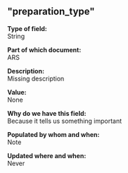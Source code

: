 ## "preparation_type"

**Type of field:**  
String  

**Part of which document:**  
ARS

**Description:**  
Missing description  

**Value:**  
None

**Why do we have this field:**  
Because it tells us something important  

**Populated by whom and when:**  
Note  

**Updated where and when:**  
Never

